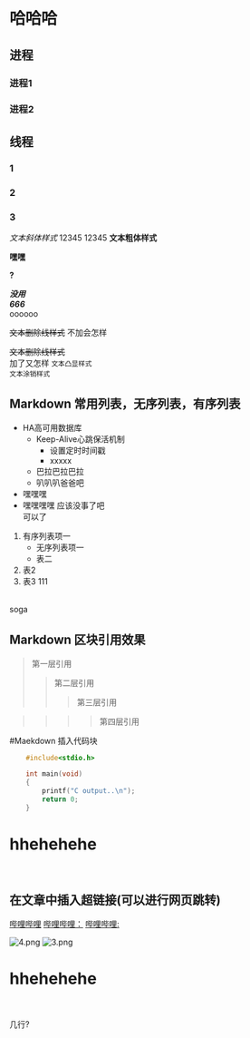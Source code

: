 # 哈哈哈

## 进程

### 进程1
### 进程2

## 线程

### 1

### 2
### 3

*文本斜体样式*
12345
	12345
**文本粗体样式**

**嘿嘿**


**?**



***没用***</br>
***666***</br>
oooooo


~~文本删除线样式~~
不加会怎样

~~文本删除线样式~~</br>
加了又怎样
``文本凸显样式``<br>
`文本涂销样式`<br>


## Markdown 常用列表，无序列表，有序列表

* HA高可用数据库
	* Keep-Alive心跳保活机制
		* 设置定时时间戳
		* xxxxx
	* 巴拉巴拉巴拉
	* 叭叭叭爸爸吧
* 嘿嘿嘿
* 嘿嘿嘿嘿
应该没事了吧<br>
可以了

1. 有序列表项一
	* 无序列表项一
	* 表二
2. 表2
3. 表3
111
<br>
soga

## Markdown 区块引用效果

> 第一层引用
>> 第二层引用
>>> 第三层引用

>>>> 第四层引用

#Maekdown 插入代码块

```c
	#include<stdio.h>

	int main(void)
	{
		printf("C output..\n");
		return 0;
	}
```

# hhehehehe<br>
<br>


## 在文章中插入超链接(可以进行网页跳转)

[哔哩哔哩](https://www.bilibili.com "跳转到b站")
[哔哩哔哩：](https://www.bilibili.com)
[哔哩哔哩:](https://www.bilibili.com)


![4.png](https://s2.loli.net/2022/01/19/xjFcT5JtwEBfG1Q.jpg)
![3.png](https://s2.loli.net/2022/01/19/Y2uvs13DBcA7jzg.jpg "美景") 


# hhehehehe<br><br>
几行?

